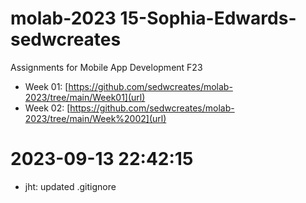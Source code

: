 # molab-2023 15-Sophia-Edwards-sedwcreates

Assignments for Mobile App Development F23
- Week 01: [https://github.com/sedwcreates/molab-2023/tree/main/Week01](url)
- Week 02: [https://github.com/sedwcreates/molab-2023/tree/main/Week%2002](url)

# 2023-09-13 22:42:15

- jht: updated .gitignore
